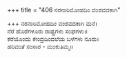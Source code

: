 +++
title = "406 ನರನಾರಿಮೋಹದಿಂ ವಂಶವದಕಾಗಿ"

+++
ನರನಾರಿಮೋಹದಿಂ ವಂಶವದಕಾಗಿ ಮನೆ।  
ನೆರೆ ಹೊರೆಗಳೂರು ರಾಷ್ಟ್ರಗಳು ಸಂಘಗಳು॥  
ಕೆರೆಯೊಂದು ಕೇಂದ್ರದಿಂದಲೆಯ ಬಳೆಗಳು ನೂರು।  
ಹರಿವಂತೆ ಸಂಸಾರ - ಮಂಕುತಿಮ್ಮ॥  
